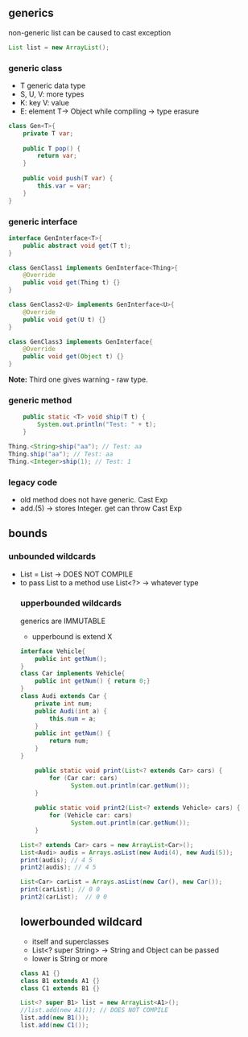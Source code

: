 ## generics
non-generic list can be caused to cast exception
```java
List list = new ArrayList();
```
### generic class
- T generic data type
- S, U, V: more types
- K: key V: value
- E: element
T-> Object while compiling -> type erasure
```java
class Gen<T>{
	private T var;
	
	public T pop() {
		return var;
	}
	
	public void push(T var) {
		this.var = var;
	}
}
```
### generic interface
```java
interface GenInterface<T>{
	public abstract void get(T t);
}

class GenClass1 implements GenInterface<Thing>{
	@Override
	public void get(Thing t) {}	
}

class GenClass2<U> implements GenInterface<U>{
	@Override
	public void get(U t) {}	
}

class GenClass3 implements GenInterface{
	@Override
	public void get(Object t) {}	
}
```
**Note:** 
Third one gives warning - raw type.
### generic method
```java
	public static <T> void ship(T t) {
		System.out.println("Test: " + t);
	}
```
```java
Thing.<String>ship("aa"); // Test: aa
Thing.ship("aa"); // Test: aa
Thing.<Integer>ship(1); // Test: 1
```
### legacy code
- old method does not have generic. Cast Exp
- add.(5) -> stores Integer. get can throw Cast Exp
## bounds
### unbounded wildcards
- List<Object> = List<String>  -> DOES NOT COMPILE
- to pass List<String> to a method use List<?> -> whatever type
### upperbounded wildcards
generics are IMMUTABLE
-  upperbound is extend X
```java
interface Vehicle{
	public int getNum();
}
class Car implements Vehicle{
	public int getNum() { return 0;}
}
class Audi extends Car {
	private int num;
	public Audi(int a) {
		this.num = a;
	}
	public int getNum() {
		return num;
	}
}
```
```java
	public static void print(List<? extends Car> cars) {
		for (Car car: cars)
		      System.out.println(car.getNum());
	}
	
	public static void print2(List<? extends Vehicle> cars) {
		for (Vehicle car: cars)
		      System.out.println(car.getNum());
	}
```
```java
List<? extends Car> cars = new ArrayList<Car>();
List<Audi> audis = Arrays.asList(new Audi(4), new Audi(5));
print(audis); // 4 5
print2(audis); // 4 5

List<Car> carList = Arrays.asList(new Car(), new Car());
print(carList); // 0 0
print2(carList);  // 0 0
```

## lowerbounded wildcard
- itself and superclasses
- List<? super String> -> String and Object can be passed
-  lower is String or more
```java
class A1 {}
class B1 extends A1 {}
class C1 extends B1 {}
```
```java
List<? super B1> list = new ArrayList<A1>();
//list.add(new A1()); // DOES NOT COMPILE
list.add(new B1());
list.add(new C1());
```
